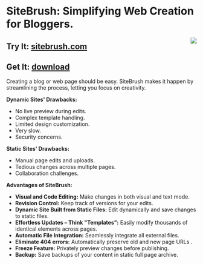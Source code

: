 # SiteBrush: Simplifying Web Creation for Bloggers.

<img src='https://repository-images.githubusercontent.com/429163995/331b95fa-4309-4d25-8c1a-0e8f34ff7b25' align="right">

## Try It: [sitebrush.com](http://sitebrush.com)
## Get It: [download](http://files.matveynator.ru/sitebrush/latest/)

Creating a blog or web page should be easy. SiteBrush makes it happen by streamlining the process, letting you focus on creativity.

**Dynamic Sites' Drawbacks:**
* No live preview during edits.
* Complex template handling.
* Limited design customization.
* Very slow.
* Security concerns.

**Static Sites' Drawbacks:**
* Manual page edits and uploads.
* Tedious changes across multiple pages.
* Collaboration challenges.

**Advantages of SiteBrush:**
* **Visual and Code Editing:** Make changes in both visual and text mode.
* **Revision Control:** Keep track of versions for your edits.
* **Dynamic Site Built from Static Files:** Edit dynamically and save changes to static files.
* **Effortless Updates – Think "Templates":** Easily modify thousands of identical elements across pages.
* **Automatic File Integration:** Seamlessly integrate all external files.
* **Eliminate 404 errors:** Automatically preserve old and new page URLs .
* **Freeze Feature:** Privately preview changes before publishing.
* **Backup:** Save backups of your content in static full page archive.


